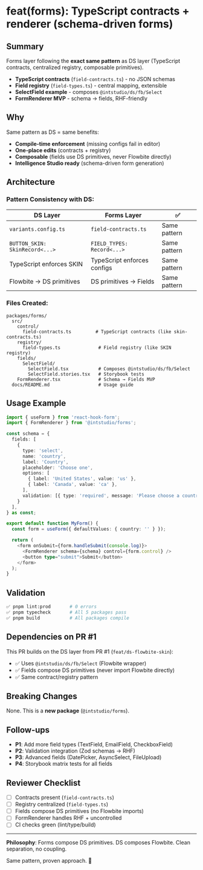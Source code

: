 # feat(forms): TypeScript contracts + renderer (schema-driven forms)

## Summary

Forms layer following the **exact same pattern** as DS layer (TypeScript contracts, centralized registry, composable primitives).

- **TypeScript contracts** (`field-contracts.ts`) - no JSON schemas
- **Field registry** (`field-types.ts`) - central mapping, extensible
- **SelectField example** - composes `@intstudio/ds/fb/Select`
- **FormRenderer MVP** - schema → fields, RHF-friendly

## Why

Same pattern as DS = same benefits:
- **Compile-time enforcement** (missing configs fail in editor)
- **One-place edits** (contracts + registry)
- **Composable** (fields use DS primitives, never Flowbite directly)
- **Intelligence Studio ready** (schema-driven form generation)

## Architecture

### Pattern Consistency with DS:

| DS Layer | Forms Layer | ✅ |
|----------|-------------|-----|
| `variants.config.ts` | `field-contracts.ts` | Same pattern |
| `BUTTON_SKIN: SkinRecord<...>` | `FIELD_TYPES: Record<...>` | Same pattern |
| TypeScript enforces SKIN | TypeScript enforces configs | Same pattern |
| Flowbite → DS primitives | DS primitives → Fields | Same pattern |

### Files Created:

```
packages/forms/
  src/
    control/
      field-contracts.ts         # TypeScript contracts (like skin-contracts.ts)
    registry/
      field-types.ts              # Field registry (like SKIN registry)
    fields/
      SelectField/
        SelectField.tsx           # Composes @intstudio/ds/fb/Select
        SelectField.stories.tsx   # Storybook tests
    FormRenderer.tsx              # Schema → Fields MVP
  docs/README.md                  # Usage guide
```

## Usage Example

```typescript
import { useForm } from 'react-hook-form';
import { FormRenderer } from '@intstudio/forms';

const schema = {
  fields: [
    {
      type: 'select',
      name: 'country',
      label: 'Country',
      placeholder: 'Choose one',
      options: [
        { label: 'United States', value: 'us' },
        { label: 'Canada', value: 'ca' },
      ],
      validation: [{ type: 'required', message: 'Please choose a country' }],
    }
  ],
} as const;

export default function MyForm() {
  const form = useForm({ defaultValues: { country: '' } });

  return (
    <form onSubmit={form.handleSubmit(console.log)}>
      <FormRenderer schema={schema} control={form.control} />
      <button type="submit">Submit</button>
    </form>
  );
}
```

## Validation

```bash
✅ pnpm lint:prod       # 0 errors
✅ pnpm typecheck       # All 5 packages pass
✅ pnpm build           # All packages compile
```

## Dependencies on PR #1

This PR builds on the DS layer from PR #1 (`feat/ds-flowbite-skin`):
- ✅ Uses `@intstudio/ds/fb/Select` (Flowbite wrapper)
- ✅ Fields compose DS primitives (never import Flowbite directly)
- ✅ Same contract/registry pattern

## Breaking Changes

None. This is a **new package** (`@intstudio/forms`).

## Follow-ups

- **P1**: Add more field types (TextField, EmailField, CheckboxField)
- **P2**: Validation integration (Zod schemas → RHF)
- **P3**: Advanced fields (DatePicker, AsyncSelect, FileUpload)
- **P4**: Storybook matrix tests for all fields

## Reviewer Checklist

- [ ] Contracts present (`field-contracts.ts`)
- [ ] Registry centralized (`field-types.ts`)
- [ ] Fields compose DS primitives (no Flowbite imports)
- [ ] FormRenderer handles RHF + uncontrolled
- [ ] CI checks green (lint/type/build)

---

**Philosophy**: Forms compose DS primitives. DS composes Flowbite. Clean separation, no coupling.

Same pattern, proven approach. 🚀
